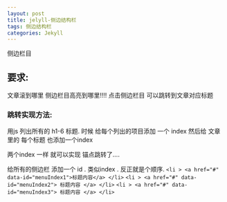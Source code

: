 ```yaml
---
layout: post
title: jelyll-侧边结构栏
tags: 侧边结构栏
categories: Jekyll
---
```

侧边栏目 

## 要求:  
文章滚到哪里  侧边栏目高亮到哪里!!!!
点击侧边栏目 可以跳转到文章对应标题



### 跳转实现方法:
用js 列出所有的 h1-6 标题.  时候 给每个列出的项目添加 一个 index
然后给 文章里的 每个标题 也添加一个index

两个index 一样 就可以实现 锚点跳转了....

给所有的侧边栏 添加一个 id .   类似index . 反正就是个顺序.
`<li > <a href="#" data-id="menuIndex1">标题内容</a> </li>`
`<li > <a href="#" data-id="menuIndex2"> 标题内容 </a> </li>`
`<li > <a href="#" data-id="menuIndex3"> 标题内容 </a> </li>`







